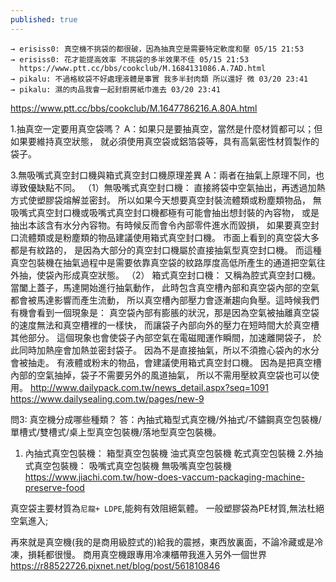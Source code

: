 ```yaml
---
published: true
---
```

```
→ erisiss0: 真空機不挑袋的都很破，因為抽真空是需要特定軟度和壓 05/15 21:53
→ erisiss0: 花才能提高效率 不挑袋的多半效果不佳 05/15 21:53
  https://www.ptt.cc/bbs/cookclub/M.1684131086.A.7AD.html
→ pikalu: 不過格紋袋不好處理液體是事實 我多半封肉類 所以還好 微 03/20 23:41
→ pikalu: 濕的肉品我會一起封廚房紙巾進去 03/20 23:41
```
  https://www.ptt.cc/bbs/cookclub/M.1647786216.A.80A.html
  
1.抽真空一定要用真空袋嗎？
A：如果只是要抽真空，當然是什麼材質都可以；但如果要維持真空狀態，
就必須使用真空袋或鋁箔袋等，具有高氣密性材質製作的袋子。

3.無吸嘴式真空封口機與箱式真空封口機原理差異
A：兩者在抽氣上原理不同，也導致優缺點不同。
（1）無吸嘴式真空封口機：
直接將袋中空氣抽出，再透過加熱方式使塑膠袋熔解並密封。
所以如果今天想要真空封裝流體類或粉塵類物品，
無吸嘴式真空封口機或吸嘴式真空封口機都極有可能會抽出想封裝的內容物，
或是抽出本該含有水分內容物。有時候反而會令內部零件進水而毀損，
如果要真空封口流體類或是粉塵類的物品建議使用箱式真空封口機。
市面上看到的真空袋大多都是有紋路的，
是因為大部分的真空封口機屬於直接抽氣型真空封口機。
而這種真空包裝機在抽氣過程中是需要依靠真空袋的紋路厚度高低所產生的通道把空氣往外抽，使袋內形成真空狀態。
（2） 箱式真空封口機：
又稱為腔式真空封口機。當闔上蓋子，馬達開始進行抽氣動作，
此時包含真空槽內部和真空袋內部的空氣都會被馬達影響而產生流動，
所以真空槽內部壓力會逐漸趨向負壓。這時候我們有機會看到一個現象是：
真空袋內部有膨脹的狀況，那是因為空氣被抽離真空袋的速度無法和真空槽裡的一樣快，
而讓袋子內部向外的壓力在短時間大於真空槽其他部分。
這個現象也會使袋子內部空氣在電磁閥運作瞬間，加速離開袋子，
於此同時加熱座會加熱並密封袋子。
因為不是直接抽氣，所以不須擔心袋內的水分會被抽走。
有液體或粉末的物品，會建議使用箱式真空封口機。
因為是把真空槽內部的空氣抽掉，袋子不需要另外的風道抽氣，
所以不需用壓紋真空袋也可以使用。
  http://www.dailypack.com.tw/news_detail.aspx?seq=1091
  https://www.dailysealing.com.tw/pages/new-9
  
問3: 真空機分成哪些種類？
答：內抽式箱型式真空機/外抽式/不鏽鋼真空包裝機/單槽式/雙槽式/桌上型真空包裝機/落地型真空包裝機。

1. 內抽式真空包裝機：
箱型真空包裝機
油式真空包裝機
乾式真空包裝機
2.外抽式真空包裝機：
吸嘴式真空包裝機
無吸嘴真空包裝機
  https://www.jiachi.com.tw/how-does-vaccum-packaging-machine-preserve-food
  
真空袋主要材質為`尼龍+ LDPE`,能夠有效阻絕氣體。
一般塑膠袋為PE材質,無法杜絕空氣進入;

再來就是真空機(我的是商用級腔式的)給我的震撼，東西放裏面，不論冷藏或是冷凍，損耗都很慢。
  商用真空機跟專用冷凍櫃帶我進入另外一個世界
  https://r88522726.pixnet.net/blog/post/561810846
